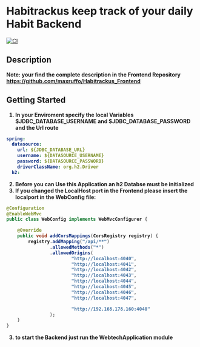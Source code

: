 # Habitrackus keep track of your daily Habit Backend
[![CI](https://github.com/maxruffo/WebTechProjekt_Max/actions/workflows/mainCI.yml/badge.svg)](https://github.com/maxruffo/WebTechProjekt_Max/actions/workflows/mainCI.yml)
## Description
<strong>Note: your find the complete description in the Frontend Repository https://github.com/maxruffo/Habitrackus_Frontend<strong>
## Getting Started
1. In your Enviroment specify the local Variables $JDBC_DATABASE_USERNAME and $JDBC_DATABASE_PASSWORD and the Url route
```yaml
spring:
  datasource:
    url: ${JDBC_DATABASE_URL}
    username: ${DATASOURCE_USERNAME}
    password: ${DATASOURCE_PASSWORD}
    driverClassName: org.h2.Driver
  h2:
```
2. Before you can Use this Application an h2 Databse must be initialized
3. If you changed the LocalHost port in the Frontend please insert the localport in the WebConfig file:
```java
@Configuration
@EnableWebMvc
public class WebConfig implements WebMvcConfigurer {

    @Override
    public void addCorsMappings(CorsRegistry registry) {
        registry.addMapping("/api/**")
                .allowedMethods("*")
                .allowedOrigins(
                        "http://localhost:4040",
                        "http://localhost:4041",
                        "http://localhost:4042",
                        "http://localhost:4043",
                        "http://localhost:4044",
                        "http://localhost:4045",
                        "http://localhost:4046",
                        "http://localhost:4047",

                        "http://192.168.178.160:4040"
                );
    }
}
```
3. to start the Backend just run the WebtechApplication module
